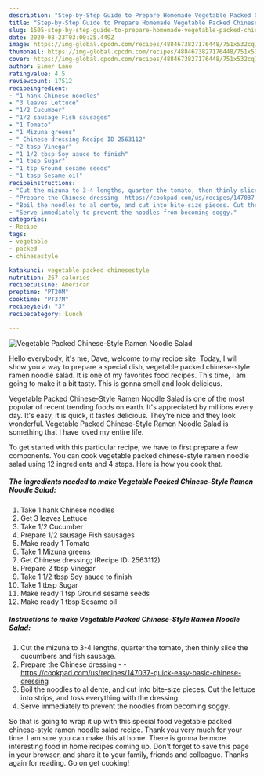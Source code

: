 ```yaml
---
description: "Step-by-Step Guide to Prepare Homemade Vegetable Packed Chinese-Style Ramen Noodle Salad"
title: "Step-by-Step Guide to Prepare Homemade Vegetable Packed Chinese-Style Ramen Noodle Salad"
slug: 1505-step-by-step-guide-to-prepare-homemade-vegetable-packed-chinese-style-ramen-noodle-salad
date: 2020-08-23T03:00:25.449Z
image: https://img-global.cpcdn.com/recipes/4884673827176448/751x532cq70/vegetable-packed-chinese-style-ramen-noodle-salad-recipe-main-photo.jpg
thumbnail: https://img-global.cpcdn.com/recipes/4884673827176448/751x532cq70/vegetable-packed-chinese-style-ramen-noodle-salad-recipe-main-photo.jpg
cover: https://img-global.cpcdn.com/recipes/4884673827176448/751x532cq70/vegetable-packed-chinese-style-ramen-noodle-salad-recipe-main-photo.jpg
author: Elmer Lane
ratingvalue: 4.5
reviewcount: 17512
recipeingredient:
- "1 hank Chinese noodles"
- "3 leaves Lettuce"
- "1/2 Cucumber"
- "1/2 sausage Fish sausages"
- "1 Tomato"
- "1 Mizuna greens"
- " Chinese dressing Recipe ID 2563112"
- "2 tbsp Vinegar"
- "1 1/2 tbsp Soy aauce to finish"
- "1 tbsp Sugar"
- "1 tsp Ground sesame seeds"
- "1 tbsp Sesame oil"
recipeinstructions:
- "Cut the mizuna to 3-4 lengths, quarter the tomato, then thinly slice the cucumbers and fish sausage."
- "Prepare the Chinese dressing  https://cookpad.com/us/recipes/147037-quick-easy-basic-chinese-dressing"
- "Boil the noodles to al dente, and cut into bite-size pieces. Cut the lettuce into strips, and toss everything with the dressing."
- "Serve immediately to prevent the noodles from becoming soggy."
categories:
- Recipe
tags:
- vegetable
- packed
- chinesestyle

katakunci: vegetable packed chinesestyle 
nutrition: 267 calories
recipecuisine: American
preptime: "PT20M"
cooktime: "PT37M"
recipeyield: "3"
recipecategory: Lunch

---
```



![Vegetable Packed Chinese-Style Ramen Noodle Salad](https://img-global.cpcdn.com/recipes/4884673827176448/751x532cq70/vegetable-packed-chinese-style-ramen-noodle-salad-recipe-main-photo.jpg)

Hello everybody, it's me, Dave, welcome to my recipe site. Today, I will show you a way to prepare a special dish, vegetable packed chinese-style ramen noodle salad. It is one of my favorites food recipes. This time, I am going to make it a bit tasty. This is gonna smell and look delicious.



Vegetable Packed Chinese-Style Ramen Noodle Salad is one of the most popular of recent trending foods on earth. It's appreciated by millions every day. It's easy, it is quick, it tastes delicious. They're nice and they look wonderful. Vegetable Packed Chinese-Style Ramen Noodle Salad is something that I have loved my entire life.


To get started with this particular recipe, we have to first prepare a few components. You can cook vegetable packed chinese-style ramen noodle salad using 12 ingredients and 4 steps. Here is how you cook that.

<!--inarticleads1-->

##### The ingredients needed to make Vegetable Packed Chinese-Style Ramen Noodle Salad:

1. Take 1 hank Chinese noodles
1. Get 3 leaves Lettuce
1. Take 1/2 Cucumber
1. Prepare 1/2 sausage Fish sausages
1. Make ready 1 Tomato
1. Take 1 Mizuna greens
1. Get  Chinese dressing; (Recipe ID: 2563112)
1. Prepare 2 tbsp Vinegar
1. Take 1 1/2 tbsp Soy aauce to finish
1. Take 1 tbsp Sugar
1. Make ready 1 tsp Ground sesame seeds
1. Make ready 1 tbsp Sesame oil




<!--inarticleads2-->

##### Instructions to make Vegetable Packed Chinese-Style Ramen Noodle Salad:

1. Cut the mizuna to 3-4 lengths, quarter the tomato, then thinly slice the cucumbers and fish sausage.
1. Prepare the Chinese dressing -  - https://cookpad.com/us/recipes/147037-quick-easy-basic-chinese-dressing
1. Boil the noodles to al dente, and cut into bite-size pieces. Cut the lettuce into strips, and toss everything with the dressing.
1. Serve immediately to prevent the noodles from becoming soggy.




So that is going to wrap it up with this special food vegetable packed chinese-style ramen noodle salad recipe. Thank you very much for your time. I am sure you can make this at home. There is gonna be more interesting food in home recipes coming up. Don't forget to save this page in your browser, and share it to your family, friends and colleague. Thanks again for reading. Go on get cooking!
